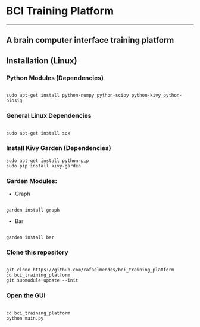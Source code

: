 # BCI Training Platform #
--------------------------------

## A brain computer interface training platform ##

## Installation (Linux) ##

### Python Modules (Dependencies) ###

```shell

sudo apt-get install python-numpy python-scipy python-kivy python-biosig

```

### General Linux Dependencies ###

```shell

sudo apt-get install sox

```

### Install Kivy Garden (Dependencies) ###

```shell
sudo apt-get install python-pip
sudo pip install kivy-garden

```

### Garden Modules: ###

* Graph

```shell

garden install graph

```

* Bar

```shell

garden install bar

```


### Clone this repository ###

```shell 

git clone https://github.com/rafaelmendes/bci_training_platform
cd bci_training_platform
git submodule update --init

```

### Open the GUI ###

```shell 

cd bci_training_platform
python main.py

```












